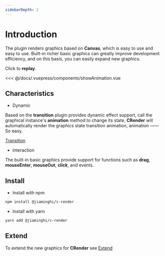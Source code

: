 ```yaml
---
sidebarDepth: 2
---
```


# Introduction

The plugin renders graphics based on **Canvas**, which is easy to use and easy to use. Built-in richer basic graphics can greatly improve development efficiency, and on this basis, you can easily expand new graphics.

<show-animation />

Click to **replay**.

<fold-box title="Click to expand or collapse">
<<< @/docs/.vuepress/components/showAnimation.vue
</fold-box>

## Characteristics

* Dynamic

Based on the **transition** plugin provides dynamic effect support, call the graphical instance's **animation** method to change its state, **CRender** will automatically render the graphics state transition animation, animation —— So easy.

[Transition](http://transition.jiaminghi.com/)

* Interaction

The built-in basic graphics provide support for functions such as **drag**, **mouseEnter**, **mouseOut**, **click**, and events.

## Install

* Install with npm

```sh
npm install @jiaminghi/c-render
```

* Install with yarn

```sh
yarn add @jiaminghi/c-render
```

## Extend

To extend the new graphics for **CRender** see [Extend](/EN/extend/#extend)
